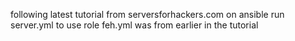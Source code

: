 following latest tutorial from serversforhackers.com on ansible
run server.yml to use role
feh.yml was from earlier in the tutorial
